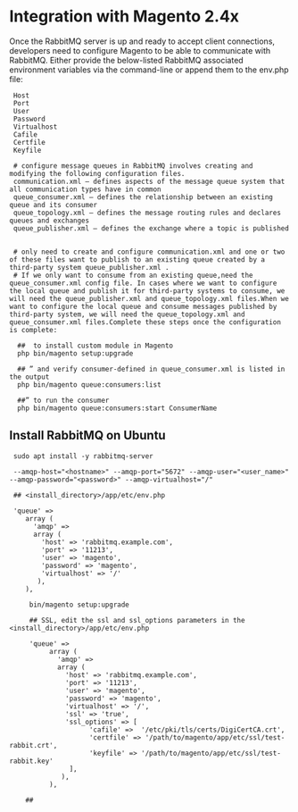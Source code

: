 # Integration with Magento 2.4x

Once the RabbitMQ server is up and ready to accept client connections, developers need to configure Magento to be able to communicate with RabbitMQ.
Either provide the below-listed RabbitMQ associated environment variables via the command-line or append them to the env.php file:

     Host
     Port
     User
     Password
     Virtualhost
     Cafile
     Certfile
     Keyfile
     
     # configure message queues in RabbitMQ involves creating and modifying the following configuration files.
     communication.xml – defines aspects of the message queue system that all communication types have in common
     queue_consumer.xml – defines the relationship between an existing queue and its consumer
     queue_topology.xml – defines the message routing rules and declares queues and exchanges
     queue_publisher.xml – defines the exchange where a topic is published
     
     
     # only need to create and configure communication.xml and one or two of these files want to publish to an existing queue created by a third-party system queue_publisher.xml .
     # If we only want to consume from an existing queue,need the queue_consumer.xml config file. In cases where we want to configure the local queue and publish it for third-party systems to consume, we will need the queue_publisher.xml and queue_topology.xml files.When we want to configure the local queue and consume messages published by third-party system, we will need the queue_topology.xml and queue_consumer.xml files.Complete these steps once the configuration is complete:

      ##  to install custom module in Magento
      php bin/magento setup:upgrade
      
      ## ” and verify consumer-defined in queue_consumer.xml is listed in the output
      php bin/magento queue:consumers:list
      
      ##” to run the consumer
      php bin/magento queue:consumers:start ConsumerName




## Install RabbitMQ on Ubuntu

     sudo apt install -y rabbitmq-server
     
     --amqp-host="<hostname>" --amqp-port="5672" --amqp-user="<user_name>" --amqp-password="<password>" --amqp-virtualhost="/"
     
     ## <install_directory>/app/etc/env.php
     
     'queue' =>
        array (
          'amqp' =>
          array (
            'host' => 'rabbitmq.example.com',
            'port' => '11213',
            'user' => 'magento',
            'password' => 'magento',
            'virtualhost' => '/'
           ),
        ),
        
         bin/magento setup:upgrade 
         
         ## SSL, edit the ssl and ssl_options parameters in the <install_directory>/app/etc/env.php
         
         'queue' =>
              array (
                'amqp' =>
                array (
                  'host' => 'rabbitmq.example.com',
                  'port' => '11213',
                  'user' => 'magento',
                  'password' => 'magento',
                  'virtualhost' => '/',
                  'ssl' => 'true',
                  'ssl_options' => [
                        'cafile' =>  '/etc/pki/tls/certs/DigiCertCA.crt',
                        'certfile' => '/path/to/magento/app/etc/ssl/test-rabbit.crt',
                        'keyfile' => '/path/to/magento/app/etc/ssl/test-rabbit.key'
                   ],
                 ),
              ),

        ## 
        

